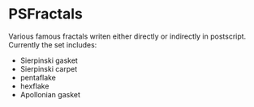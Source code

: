 # PSFractals

Various famous fractals writen either directly or indirectly in postscript.   Currently the set includes:
* Sierpinski gasket
* Sierpinski carpet
* pentaflake
* hexflake
* Apollonian gasket
